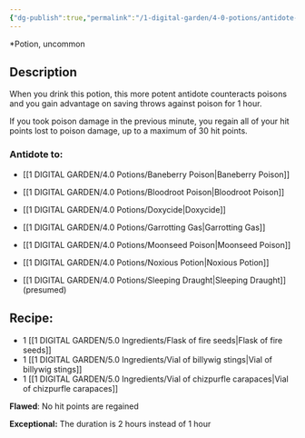 ```yaml
---
{"dg-publish":true,"permalink":"/1-digital-garden/4-0-potions/antidote-of-uncommon-poisons/","tags":["potion","yr3","uncommon"]}
---
```


*Potion, uncommon 

## Description

When you drink this potion, this more potent antidote counteracts poisons and you gain advantage on saving throws against poison for 1 hour. 

If you took poison damage in the previous minute, you regain all of your hit points lost to poison damage, up to a maximum of 30 hit points.

### Antidote to: 
- [[1 DIGITAL GARDEN/4.0 Potions/Baneberry Poison\|Baneberry Poison]]
- [[1 DIGITAL GARDEN/4.0 Potions/Bloodroot Poison\|Bloodroot Poison]]
- [[1 DIGITAL GARDEN/4.0 Potions/Doxycide\|Doxycide]]
- [[1 DIGITAL GARDEN/4.0 Potions/Garrotting Gas\|Garrotting Gas]]
- [[1 DIGITAL GARDEN/4.0 Potions/Moonseed Poison\|Moonseed Poison]]
- [[1 DIGITAL GARDEN/4.0 Potions/Noxious Potion\|Noxious Potion]]

- [[1 DIGITAL GARDEN/4.0 Potions/Sleeping Draught\|Sleeping Draught]] (presumed)

## Recipe:

* 1 [[1 DIGITAL GARDEN/5.0 Ingredients/Flask of fire seeds\|Flask of fire seeds]]
* 1 [[1 DIGITAL GARDEN/5.0 Ingredients/Vial of billywig stings\|Vial of billywig stings]]
* 1 [[1 DIGITAL GARDEN/5.0 Ingredients/Vial of chizpurfle carapaces\|Vial of chizpurfle carapaces]]

**Flawed**:
No hit points are regained

**Exceptional:** 
The duration is 2 hours instead of 1 hour
